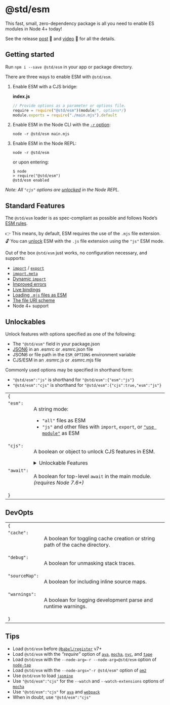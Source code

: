 # @std/esm

This fast, small, zero-dependency package is all you need to enable
ES modules in Node 4+ today!

See the release [post](https://medium.com/web-on-the-edge/es-modules-in-node-today-32cff914e4b)
:book: and [video](https://www.youtube.com/watch?v=60S1PFndbn0) :movie_camera:
for all the details.

Getting started
---

Run `npm i --save @std/esm` in your app or package directory.

There are three ways to enable ESM with `@std/esm`.

1. Enable ESM with a CJS bridge:

    **index.js**
    ```js
    // Provide options as a parameter or options file.
    require = require("@std/esm")(module/*, options*/)
    module.exports = require("./main.mjs").default
    ```

2. Enable ESM in the Node CLI with the [`-r` option](https://nodejs.org/api/cli.html#cli_r_require_module):

    ```shell
    node -r @std/esm main.mjs
    ```

3. Enable ESM in the Node REPL:

    ```shell
    node -r @std/esm
    ```

    or upon entering:

    ```shell
    $ node
    > require("@std/esm")
    @std/esm enabled
    ```

*Note: All `"cjs"` options are [unlocked](#unlockables) in the Node REPL.*

Standard Features
---

The `@std/esm` loader is as spec-compliant
as possible and follows Node’s [ESM rules](https://github.com/nodejs/node-eps/blob/master/002-es-modules.md).

:point_right: This means, by default, ESM requires the use of the `.mjs` file
extension.<br>
:unlock: You can [unlock](#unlockables) ESM with the `.js` file extension using
the `"js"` ESM mode.

Out of the box `@std/esm` just works, no configuration necessary, and supports:

* [`import`](https://ponyfoo.com/articles/es6-modules-in-depth#import) / [`export`](https://ponyfoo.com/articles/es6-modules-in-depth#export)
* [`import.meta`](https://github.com/tc39/proposal-import-meta)
* [Dynamic `import`](https://github.com/tc39/proposal-dynamic-import)
* [Improved errors](https://github.com/standard-things/esm/wiki/improved-errors)
* [Live bindings](https://ponyfoo.com/articles/es6-modules-in-depth#bindings-not-values)
* [Loading `.mjs` files as ESM](https://github.com/nodejs/node-eps/blob/master/002-es-modules.md#32-determining-if-source-is-an-es-module)
* [The file URI scheme](https://en.wikipedia.org/wiki/File_URI_scheme)
* Node 4+ support

Unlockables
---

Unlock features with options specified as one of the following:

* The `"@std/esm"` field in your package.json
* [JSON6](https://github.com/d3x0r/json6) in an .esmrc or .esmrc.json file
* JSON6 or file path in the `ESM_OPTIONS` environment variable
* CJS/ESM in an .esmrc.js or .esmrc.mjs file

Commonly used options may be specified in shorthand form:

* `"@std/esm":"js"` is shorthand for `"@std/esm":{"esm":"js"}`
* `"@std/esm":"cjs"` is shorthand for `"@std/esm":{"cjs":true,"esm":"js"}`

<table><tr><td colspan=2><code>{</code><tr><td valign=top><code>"esm":</code><td><p>A string mode:<ul><li><code>"all"</code> files as ESM<li><code>"js"</code> and other files with <code>import</code>, <code>export</code>, or <a href=https://github.com/tc39/proposal-modules-pragma><code>"use module"</code></a> as ESM</ul><tr><td valign=top><code>"cjs":</code><td><p>A boolean or object to unlock CJS features in ESM.<details><summary>Unlockable Features</summary><table><tr><td colspan=2><code>{</code><tr><td valign=top><code>"cache":</code><td><p>A boolean for storing ES modules in <code>require.cache</code>.<tr><td valign=top><code>"extensions":</code><td><p>A boolean for respecting <code>require.extensions</code> in ESM.<tr><td valign=top><code>"interop":</code><td><p>A boolean for <code>__esModule</code> interoperability.<tr><td valign=top><code>"namedExports":</code><td><p>A boolean for <a href=https://ponyfoo.com/articles/es6-modules-in-depth#importing-named-exports>importing named exports</a> of CJS modules.<tr><td valign=top><code>"paths":</code><td><p>A boolean for following CJS <a href=https://github.com/nodejs/node-eps/blob/master/002-es-modules.md#432-removal-of-non-local-dependencies>path rules</a> in ESM.<tr><td valign=top><code>"topLevelReturn":</code><td><p>A boolean for <a href=http://stackoverflow.com/questions/28955047/why-does-a-module-level-return-statement-work-in-node-js/#28955050>top-level <code>return</code></a>.<tr><td valign=top><code>"vars":</code><td><p>A boolean for <code>__dirname</code>, <code>__filename</code>, and <code>require</code> in ESM.<tr><td colspan=2><code>}</code></table></details><tr><td valign=top><code>"await":</code><td><p>A boolean for top-level <code>await</code> in the main module. <i>(requires Node 7.6+)</i><tr><td colspan=2><code>}</code></table>

DevOpts
---

<table><tr><td colspan=2><code>{</code><tr><td valign=top><code>"cache":</code><td><p>A boolean for toggling cache creation or string path of the cache directory.<tr><td valign=top><code>"debug":</code><td><p>A boolean for unmasking stack traces.<tr><td valign=top><code>"sourceMap":</code><td><p>A boolean for including inline source maps.<tr><td valign=top><code>"warnings":</code><td><p>A boolean for logging development parse and runtime warnings.<tr><td colspan=2><code>}</code></table>

Tips
---
* Load `@std/esm` before
  [`@babel/register`](https://github.com/babel/babel/tree/master/packages/babel-register) v7+
* Load `@std/esm` with the *“require”* option of
  [`ava`](https://github.com/avajs/ava#options),
  [`mocha`](https://mochajs.org/#-r---require-module-name),
  [`nyc`](https://github.com/istanbuljs/nyc#require-additional-modules), and
  [`tape`](https://github.com/substack/tape#preloading-modules)
* Load `@std/esm` with the `--node-arg=-r --node-arg=@std/esm` option of
  [`node-tap`](http://www.node-tap.org/cli/)
* Load `@std/esm` with the `--node-args="-r @std/esm"` option of
  [`pm2`](http://pm2.keymetrics.io/docs/usage/quick-start/#options)
* Use `@std/esm` to load [`jasmine`](https://jasmine.github.io/setup/nodejs.html#a-simple-example-using-the-library)
* Use `"@std/esm":"cjs"` for the `--watch` and `--watch-extensions` options of
  [`mocha`](https://mochajs.org/#-w---watch)
* Use `"@std/esm":"cjs"` for [`ava`](https://github.com/avajs/ava) and [`webpack`](https://github.com/webpack/webpack)
* When in doubt, use `"@std/esm":"cjs"`
